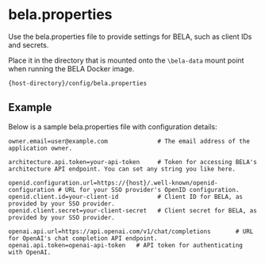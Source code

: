 # bela.properties

Use the bela.properties file to provide settings for BELA, such as client IDs and secrets.

Place it in the directory that is mounted onto the `\bela-data` mount point 
when running the BELA Docker image.
```
{host-directory}/config/bela.properties
```

## Example

Below is a sample bela.properties file with configuration details:

```properties
owner.email=user@example.com              # The email address of the application owner.

architecture.api.token=your-api-token     # Token for accessing BELA's architecture API endpoint. You can set any string you like here.

openid.configuration.url=https://{host}/.well-known/openid-configuration # URL for your SSO provider's OpenID configuration.
openid.client.id=your-client-id           # Client ID for BELA, as provided by your SSO provider.
openid.client.secret=your-client-secret   # Client secret for BELA, as provided by your SSO provider.

openai.api.url=https://api.openai.com/v1/chat/completions       # URL for OpenAI's chat completion API endpoint.
openai.api.token=openai-api-token   # API token for authenticating with OpenAI.
```
